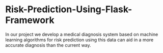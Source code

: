 # Risk-Prediction-Using-Flask-Framework
In our project we develop a medical diagnosis system based on machine learning algorithms for risk prediction using this data can aid in a more accurate diagnosis than the current way.
